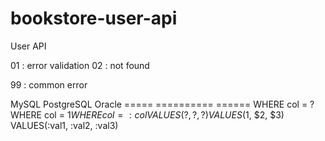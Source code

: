 # bookstore-user-api
User API

01 : error validation
02 : not found

99 : common error

MySQL               PostgreSQL            Oracle
=====               ==========            ======
WHERE col = ?       WHERE col = $1        WHERE col = :col
VALUES(?, ?, ?)     VALUES($1, $2, $3)    VALUES(:val1, :val2, :val3)